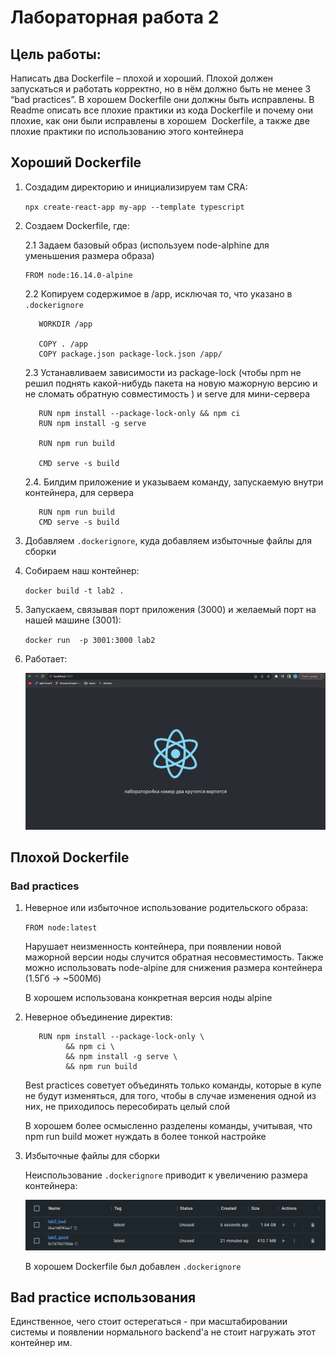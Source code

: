 # Лабораторная работа 2

## Цель работы:

Написать два Dockerfile – плохой и хороший. Плохой должен запускаться и работать корректно, но в нём должно быть не менее 3 “bad practices”. В хорошем Dockerfile они должны быть исправлены. В Readme описать все плохие практики из кода Dockerfile и почему они плохие, как они были исправлены в хорошем  Dockerfile, а также две плохие практики по использованию этого контейнера

## Хороший Dockerfile

1. Создадим директорию и инициализируем там CRA:

   `npx create-react-app my-app --template typescript`

2. Создаем Dockerfile, где:

   2.1 Задаем базовый образ (используем node-alphine для уменьшения размера образа)

   ```
   FROM node:16.14.0-alpine
   ```

   2.2 Копируем содержимое в /app, исключая то, что указано в `.dockerignore`

   ```
      WORKDIR /app

      COPY . /app
      COPY package.json package-lock.json /app/

   ```

   2.3 Устанавливаем зависимости из package-lock (чтобы npm не решил поднять какой-нибудь пакета на новую мажорную версию и не сломать обратную совместимость ) и serve для мини-сервера

   ```
      RUN npm install --package-lock-only && npm ci
      RUN npm install -g serve

      RUN npm run build

      CMD serve -s build
   ```

   2.4. Билдим приложение и указываем команду, запускаемую внутри контейнера, для сервера

   ```
      RUN npm run build
      CMD serve -s build

   ```

3. Добавляем `.dockerignore`, куда добавляем избыточные файлы для сборки

4. Собираем наш контейнер:

   `docker build -t lab2 . `

5. Запускаем, связывая порт приложения (3000) и желаемый порт на нашей машине (3001):

   `docker run  -p 3001:3000 lab2 `

6. Работает:

   <img src="./imgs/1.png" alt="drawing" width="500"/>

## Плохой Dockerfile

### Bad practices

1. Неверное или избыточное использование родительского образа:

   `FROM node:latest`

   Нарушает неизменность контейнера, при появлении новой мажорной версии ноды случится обратная несовместимость. Также можно использовать node-alpine для снижения размера контейнера (1.5Гб -> ~500Мб)

   В хорошем использована конкретная версия ноды alpine

2. Неверное объединение директив:

   ```
      RUN npm install --package-lock-only \
            && npm ci \
            && npm install -g serve \
            && npm run build
   ```

   Best practices советует объединять только команды, которые в купе не будут изменяться, для того, чтобы в случае изменения одной из них, не приходилось пересобирать целый слой

   В хорошем более осмысленно разделены команды, учитывая, что npm run build может нуждать в более тонкой настройке

3. Избыточные файлы для сборки

   Неиспользование `.dockerignore` приводит к увеличению размера контейнера:

   ![ого)](./imgs/2.png)

   В хорошем Dockerfile был добавлен `.dockerignore`

## Bad practice использования

Единственное, чего стоит остерегаться - при масштабировании системы и появлении нормального backend'a не стоит нагружать этот контейнер им.
